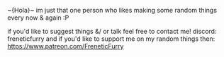 ~{Hola}~
im just that one person who likes making some random things every now & again :P

if you'd like to suggest things &/ or talk feel free to contact me! discord: freneticfurry
and if you'd like to support me on my random things then: https://www.patreon.com/FreneticFurry
